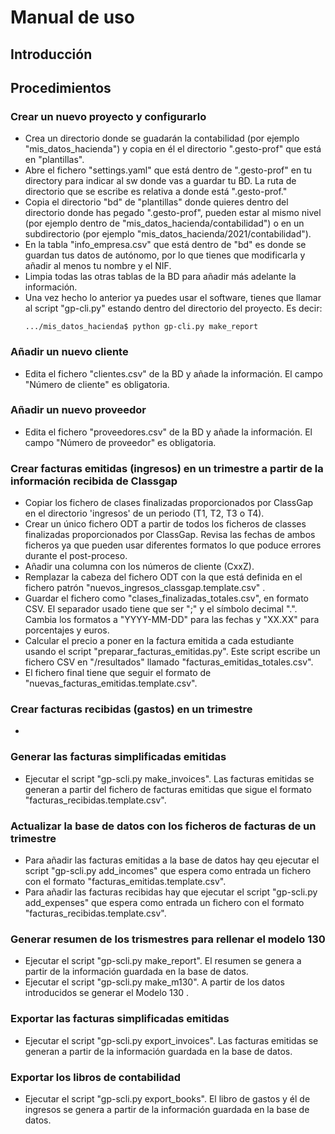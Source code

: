 Manual de uso
=============

## Introducción

## Procedimientos

### Crear un nuevo proyecto y configurarlo

* Crea un directorio donde se guadarán la contabilidad (por ejemplo "mis_datos_hacienda") y copia en él el directorio ".gesto-prof" que está en "plantillas".  
* Abre el fichero "settings.yaml" que está dentro de ".gesto-prof" en tu directory para indicar al sw donde vas a guardar tu BD. La ruta de directorio que se escribe es relativa a donde está ".gesto-prof." 
* Copia el directorio "bd" de "plantillas" donde quieres dentro del directorio donde has pegado ".gesto-prof", pueden estar al mismo nivel (por ejemplo dentro de "mis_datos_hacienda/contabilidad") o en un subdirectorio (por ejemplo "mis_datos_hacienda/2021/contabilidad").
* En la tabla "info_empresa.csv" que está dentro de "bd" es donde se guardan tus datos de autónomo, por lo que tienes que modificarla y añadir al menos tu nombre y el NIF.
* Limpia todas las otras tablas de la BD para añadir más adelante la información.
* Una vez hecho lo anterior ya puedes usar el software, tienes que llamar al script "gp-cli.py" estando dentro del directorio del proyecto. Es decir: 
    ```console  
    .../mis_datos_hacienda$ python gp-cli.py make_report
    ```

### Añadir un nuevo cliente

* Edita el fichero "clientes.csv" de la BD y añade la información. El campo "Número de cliente" es obligatoria.

### Añadir un nuevo proveedor

* Edita el fichero "proveedores.csv" de la BD y añade la información. El campo "Número de proveedor" es obligatoria.

### Crear facturas emitidas (ingresos) en un trimestre a partir de la información recibida de Classgap

* Copiar los fichero de clases finalizadas proporcionados por ClassGap en el directorio 'ingresos' de un periodo (T1, T2, T3 o T4). 
* Crear un único fichero ODT a partir de todos los ficheros de classes finalizadas proporcionados por ClassGap. Revisa las fechas de ambos ficheros ya que pueden usar diferentes formatos lo que poduce errores durante el post-proceso.
* Añadir una columna con los números de cliente (CxxZ).
* Remplazar la cabeza del fichero ODT con la que está definida en el fichero patrón "nuevos_ingresos_classgap.template.csv" .
* Guardar el fichero como "clases_finalizadas_totales.csv", en formato CSV. El separador usado tiene que ser ";" y el símbolo decimal ".". Cambia los formatos a "YYYY-MM-DD" para las fechas y "XX.XX" para porcentajes y euros.
* Calcular el precio a poner en la factura emitida a cada estudiante usando el script "preparar_facturas_emitidas.py". Este script escribe un fichero CSV en "/resultados" llamado "facturas_emitidas_totales.csv".
* El fichero final tiene que seguir el formato de "nuevas_facturas_emitidas.template.csv".

### Crear facturas recibidas (gastos) en un trimestre

* 

### Generar las facturas simplificadas emitidas

* Ejecutar el script "gp-scli.py make_invoices". Las facturas emitidas se generan a partir del fichero de facturas emitidas que sigue el formato "facturas_recibidas.template.csv".

### Actualizar la base de datos con los ficheros de facturas de un trimestre

* Para añadir las facturas emitidas a la base de datos hay qeu ejecutar el script "gp-scli.py add_incomes" que espera como entrada un fichero con el formato "facturas_emitidas.template.csv".
* Para añadir las facturas recibidas hay que ejecutar el script "gp-scli.py add_expenses" que espera como entrada un fichero con el formato "facturas_recibidas.template.csv".

### Generar resumen de los trismestres para rellenar el modelo 130

* Ejecutar el script "gp-scli.py make_report". El resumen se genera a partir de la información guardada en la base de datos.
* Ejecutar el script "gp-scli.py make_m130". A partir de los datos introducidos se generar el Modelo 130 .

### Exportar las facturas simplificadas emitidas

* Ejecutar el script "gp-scli.py export_invoices". Las facturas emitidas se generan a partir de la información guardada en la base de datos.

### Exportar los libros de contabilidad 

* Ejecutar el script "gp-scli.py export_books". El libro de gastos y él de ingresos se genera a partir de la información guardada en la base de datos.

